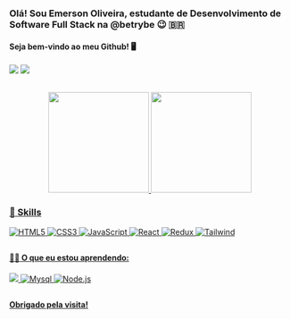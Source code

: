 ### Olá! Sou Emerson Oliveira, estudante de Desenvolvimento de Software Full Stack na @betrybe 😉 🇧🇷
#### Seja bem-vindo ao meu Github! 🖥️
 <a href="https://www.linkedin.com/in/emersonoliveiradev/" target="_blank"><img src="https://img.shields.io/badge/-LinkedIn-%230077B5?style=for-the-badge&logo=linkedin&logoColor=white" target="_blank"></a> 
<a href = "mailto:emersonoliveira.contato@gmail.com"><img src="https://img.shields.io/badge/-Gmail-%23333?style=for-the-badge&logo=gmail&logoColor=white" target="_blank"></a>
##

<div align="center">
  <a href="https://github.com/emeroliverdev">
  <img height="180em" src="https://github-readme-stats.vercel.app/api?username=emeroliverdev&show_icons=true&theme=tokyonight&include_all_commits=true&count_private=true"/>
  <img height="180em" src="https://github-readme-stats.vercel.app/api/top-langs/?username=emeroliverdev&card_width=250&layout=default&theme=tokyonight"/>
</div>

### :rocket: Skills

<div>
	<img  alt="HTML5" src="https://img.shields.io/badge/HTML5-E34F26?style=for-the-badge&logo=html5&logoColor=white"/>
	<img  alt="CSS3" src="https://img.shields.io/badge/CSS3-1572B6?style=for-the-badge&logo=css3&logoColor=white"/>
	<img  alt="JavaScript" src="https://img.shields.io/badge/JavaScript-323330?style=for-the-badge&logo=javascript&logoColor=F7DF1E"/>
	<img  alt="React" src="https://img.shields.io/badge/React-20232A?style=for-the-badge&logo=react&logoColor=61DAFB"/>
	<img  alt="Redux" src="https://img.shields.io/badge/Redux-593D88?style=for-the-badge&logo=redux&logoColor=white"/>
	<img alt="Tailwind" src="https://img.shields.io/badge/Tailwind_CSS-38B2AC?style=for-the-badge&logo=tailwind-css&logoColor=white"/>
</div>

##

#### :woman_student: O que eu estou aprendendo:
<div>
	<img alr="Docker" src="https://img.shields.io/badge/Docker-2CA5E0?style=for-the-badge&logo=docker&logoColor=white"/>
	<img alt="Mysql" src="https://img.shields.io/badge/MySQL-005C84?style=for-the-badge&logo=mysql&logoColor=white"/>
	<img alt="Node.js" src="https://img.shields.io/badge/Node.js-339933?style=for-the-badge&logo=nodedotjs&logoColor=white"/>
<div/>
	
##

#### Obrigado pela visita!


